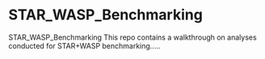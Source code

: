# STAR_WASP_Benchmarking
STAR_WASP_Benchmarking
This repo contains a walkthrough on analyses conducted for STAR+WASP benchmarking.....
